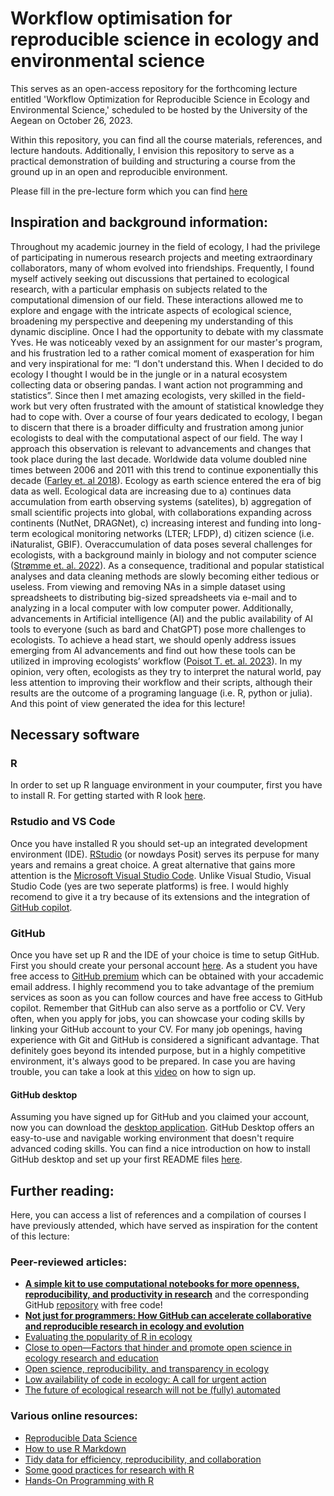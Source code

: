 # Workflow optimisation for reproducible science in ecology and environmental science

This serves as an open-access repository for the forthcoming lecture entitled 'Workflow Optimization for Reproducible Science in Ecology and Environmental Science,' scheduled to be hosted by the University of the Aegean on October 26, 2023. 

Within this repository, you can find all the course materials, references, and lecture handouts. Additionally, I envision this repository to serve as a practical demonstration of building and structuring a course from the ground up in an open and reproducible environment.

Please fill in the pre-lecture form which you can find [here](https://forms.gle/zFdoxFhezXb5ETm66)

## Inspiration and background information:
Throughout my academic journey in the field of ecology, I had the privilege of participating in numerous research projects and meeting extraordinary collaborators, many of whom evolved into friendships. Frequently, I found myself actively seeking out discussions that pertained to ecological research, with a particular emphasis on subjects related to the computational dimension of our field. These interactions allowed me to explore and engage with the intricate aspects of ecological science, broadening my perspective and deepening my understanding of this dynamic discipline. Once I had the opportunity to debate with my classmate Yves. He was noticeably vexed by an assignment for our master's program, and his frustration led to a rather comical moment of exasperation for him and very inspirational for me: “I don't understand this. When I decided to do ecology I thought I would be in the jungle or in a natural ecosystem collecting data or obsering pandas. I want action not programming and statistics”. Since then I met amazing ecologists, very skilled in the field-work but very often frustrated with the amount of statistical knowledge they had to cope with. Over a course of four years dedicated to ecology, I began to discern that there is a broader difficulty and frustration among junior ecologists to deal with the computational aspect of our field. The way I approach this observation is relevant to advancements and changes that took place during the last decade. Worldwide data volume doubled nine times between 2006 and 2011 with this trend to continue exponentially this decade ([Farley et. al 2018](https://academic.oup.com/bioscience/article/68/8/563/5049569)). Ecology as earth science entered the era of big data as well. Ecological data are increasing due to a) continues data accumulation from earth observing systems (satelites), b) aggregation of small scientific projects into global, with collaborations expanding across continents (NutNet, DRAGNet), c) increasing interest and funding into long-term ecological monitoring networks (LTER; LFDP), d) citizen science (i.e. iNaturalist, GBIF). Overaccumulation of data poses several challenges for ecologists, with a background mainly in biology and not computer science ([Strømme et. al. 2022](https://journals.plos.org/ploscompbiol/article?id=10.1371/journal.pcbi.1010356)). As a consequence, traditional and popular statistical analyses and data cleaning methods are slowly becoming either tedious or useless. From viewing and removing NAs in a simple dataset using spreadsheets to distributing big-sized spreadsheets via e-mail and to analyzing in a local computer with low computer power. Additionally, advancements in Artificial intelligence (AI) and the public availability of AI tools to everyone (such as bard and ChatGPT) pose more challenges to ecologists. To achieve a head start, we should openly address issues emerging from AI advancements and find out how these tools can be utilized in improving ecologists’ workflow ([Poisot T. et. al. 2023](https://www.authorea.com/users/6513/articles/663338-the-future-of-ecological-research-will-not-be-fully-automated)). In my opinion, very often, ecologists as they try to interpret the natural world, pay less attention to improving their workflow and their scripts, although their results are the outcome of a programing language (i.e. R, python or julia). And this point of view generated the idea for this lecture!

## Necessary software
### R
In order to set up R language environment in your coumputer, first you have to install R. For getting started with R look [here](https://rstudio-education.github.io/hopr/starting.html). 
### Rstudio and VS Code
Once you have installed R you should set-up an integrated development environment (IDE). [RStudio](https://posit.co/download/rstudio-desktop/) (or nowdays Posit) serves its perpuse for many years and remains a great choice. A great alternative that gains more attention is the [Microsoft Visual Studio Code](https://code.visualstudio.com). Unlike Visual Studio, Visual Studio Code (yes are two seperate platforms) is free. I would highly recomend to give it a try because of its extensions and the integration of [GitHub copilot](https://github.com/features/copilot).
### GitHub
Once you have set up R and the IDE of your choice is time to setup GitHub. First you should create your personal account [here](https://github.com). As a student you have free access to [GitHub premium](https://education.github.com/pack) which can be obtained with your accademic email address. I highly recommend you to take advantage of the premium services as soon as you can follow cources and have free access to GitHub copilot. Remember that GitHub can also serve as a portfolio or CV. Very often, when you apply for jobs, you can showcase your coding skills by linking your GitHub account to your CV. For many job openings, having experience with Git and GitHub is considered a significant advantage. That definitely goes beyond its intended purpose, but in a highly competitive environment, it's always good to be prepared. In case you are having trouble, you can take a look at this [video](https://www.youtube.com/watch?v=XBzUqQbHHhw&list=RDCMUC_N_ufl-48AAIwC6tHg660Q&index=1) on how to sign up.
#### GitHub desktop
Assuming you have signed up for GitHub and you claimed your account, now you can download the [desktop application](https://desktop.github.com). GitHub Desktop offers an easy-to-use and navigable working environment that doesn't require advanced coding skills. You can find a nice introduction on how to install GitHub desktop and set up your first README files [here](https://www.youtube.com/watch?v=ci3W1T88mzw).

## Further reading:
Here, you can access a list of references and a compilation of courses I have previously attended, which have served as inspiration for the content of this lecture:

### Peer-reviewed articles:
- **[A simple kit to use computational notebooks for more openness, reproducibility, and productivity in research](https://journals.plos.org/ploscompbiol/article?id=10.1371/journal.pcbi.1010356)** and the corresponding GitHub [repository](https://github.com/FellowsFreiesWissen/computational_notebooks) with free code!
- **[Not just for programmers: How GitHub can accelerate collaborative and reproducible research in ecology and evolution](https://besjournals.onlinelibrary.wiley.com/doi/10.1111/2041-210X.14108)**
- [Evaluating the popularity of R in ecology](https://esajournals.onlinelibrary.wiley.com/doi/10.1002/ecs2.2567)
- [Close to open—Factors that hinder and promote open science in ecology research and education](https://journals.plos.org/plosone/article?id=10.1371/journal.pone.0278339)
- [Open science, reproducibility, and transparency in ecology](https://esajournals.onlinelibrary.wiley.com/doi/10.1002/eap.1822)
- [Low availability of code in ecology: A call for urgent action](https://journals.plos.org/plosbiology/article?id=10.1371/journal.pbio.3000763)
- [The future of ecological research will not be (fully) automated](https://www.authorea.com/users/6513/articles/663338-the-future-of-ecological-research-will-not-be-fully-automated)
  
### Various online resources:
- [Reproducible Data Science](https://ecorepsci.github.io/reproducible-science/index.html)
- [How to use R Markdown ](https://www.rforecology.com/post/how-to-use-rmarkdown-part-one/?fbclid=IwAR0Axz3yb5Ql0Z0Koz6baJnN3POa6ut4FNo1jbJPOB4NWXeyNSVMXwMZDeM) 
- [Tidy data for efficiency, reproducibility, and collaboration](https://openscapes.org/blog/2020-10-12-tidy-data/)
- [Some good practices for research with R](https://github.com/etiennebacher/good-practices)
- [Hands-On Programming with R](https://rstudio-education.github.io/hopr/)






